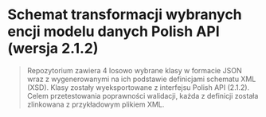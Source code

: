 # Schemat transformacji wybranych encji modelu danych Polish API (wersja 2.1.2)

> Repozytorium zawiera 4 losowo wybrane klasy w formacie JSON wraz z wygenerowanymi na ich podstawie definicjami schematu XML (XSD). Klasy zostały wyeksportowane z interfejsu Polish API (2.1.2). Celem przetestowania poprawności walidacji, każda z definicji została zlinkowana z przykładowym plikiem XML. 


